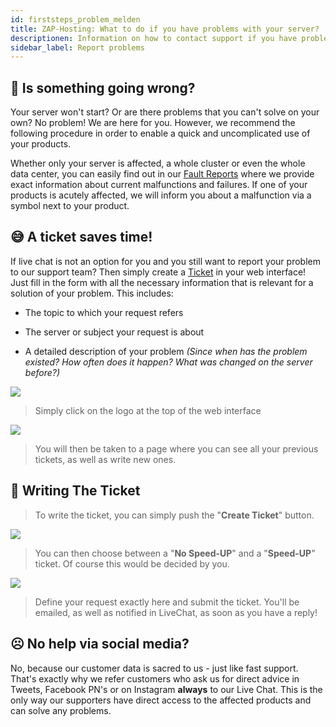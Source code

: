 ```yaml
---
id: firststeps_problem_melden
title: ZAP-Hosting: What to do if you have problems with your server?
descriptionen: Information on how to contact support if you have problems with your ZAP-Hosting server - ZAP-Hosting.com documentation
sidebar_label: Report problems
---
```


## 🤔 Is something going wrong?

Your server won't start? Or are there problems that you can't solve on your own? No problem! We are here for you. However, we recommend the following procedure in order to enable a quick and uncomplicated use of your products.


Whether only your server is affected, a whole cluster or even the whole data center, you can easily find out in our [Fault Reports](https://zap-hosting.com/de/interruption/) where we provide exact information about current malfunctions and failures. If one of your products is acutely affected, we will inform you about a malfunction via a symbol next to your product.


## 😅 A ticket saves time!

If live chat is not an option for you and you still want to report your problem to our support team? Then simply create a [Ticket](https://zap-hosting.com/de/customer/support/) in your web interface! Just fill in the form with all the necessary information that is relevant for a solution of your problem. This includes:

* The topic to which your request refers

* The server or subject your request is about

* A detailed description of your problem *(Since when has the problem existed? How often does it happen? What was changed on the server before?)* 


![](https://screensaver01.zap-hosting.com/index.php/s/iQFnDFAA7PkRatj/preview)

> Simply click on the logo at the top of the web interface

![](https://screensaver01.zap-hosting.com/index.php/s/zC75DijDkX2gMGx/preview)

> You will then be taken to a page where you can see all your previous tickets, as well as write new ones. 

## 📰 Writing The Ticket 

> To write the ticket, you can simply push the "**Create Ticket**" button. 

![](https://screensaver01.zap-hosting.com/index.php/s/AipM7to9XrqoyZg/preview)

> You can then choose between a "**No Speed-UP**" and a "**Speed-UP**" ticket. Of course this would be decided by you. 

![](https://screensaver01.zap-hosting.com/index.php/s/CJ38fDwSDEqFbwH/preview)

> Define your request exactly here and submit the ticket. You'll be emailed, as well as notified in LiveChat, as soon as you have a reply!

## ☹️ No help via social media?

No, because our customer data is sacred to us - just like fast support. That's exactly why we refer customers who ask us for direct advice in Tweets, Facebook PN's or on Instagram **always** to our Live Chat. This is the only way our supporters have direct access to the affected products and can solve any problems. 
